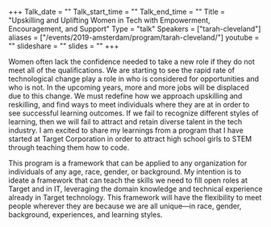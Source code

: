 +++
Talk_date = ""
Talk_start_time = ""
Talk_end_time = ""
Title = "Upskilling and Uplifting Women in Tech with Empowerment, Encouragement, and Support"
Type = "talk"
Speakers = ["tarah-cleveland"]
aliases = ["/events/2019-amsterdam/program/tarah-cleveland/"]
youtube = ""
slideshare = ""
slides = ""
+++

Women often lack the confidence needed to take a new role if they do not meet all of the qualifications. We are starting to see the rapid rate of technological change play a role in who is considered for opportunities and who is not. In the upcoming years, more and more jobs will be displaced due to this change. We must redefine how we approach upskilling and reskilling, and find ways to meet individuals where they are at in order to see successful learning outcomes. If we fail to recognize different styles of learning, then we will fail to attract and retain diverse talent in the tech industry. I am excited to share my learnings from a program that I have started at Target Corporation in order to attract high school girls to STEM through teaching them how to code. 

This program is a framework that can be applied to any organization for individuals of any age, race, gender, or background. My intention is to ideate a framework that can teach the skills we need to fill open roles at Target and in IT, leveraging the domain knowledge and technical experience already in Target technology. This framework will have the flexibility to meet people wherever they are because we are all unique—in race, gender, background, experiences, and learning styles.
